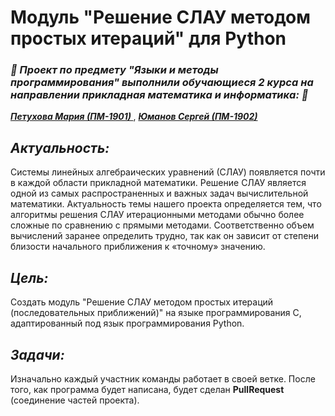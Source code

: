 # Модуль "Решение СЛАУ методом простых итераций" для Python
<h3> <i> 🐍 Проект по предмету "Языки и методы программирования" выполнили обучающиеся 2 курса на направлении прикладная математика и информатика: 🐍 </i> </h3>

<a href='https://github.com/Mahapeth'> <b> <i> Петухова Мария (ПМ-1901) </i> </b> </a>, <a href='https://github.com/YumanovS'> <b> <i> Юманов Сергей (ПМ-1902) </i> </b> </a>
<h2> <i> Актуальность: </i> </h2>
Системы линейных алгебраических уравнений (СЛАУ) появляется почти в каждой области прикладной математики. Решение СЛАУ является одной из самых распространенных и важных задач вычислительной математики. Актуальность темы нашего проекта определяется тем, что алгоритмы решения СЛАУ итерационными методами обычно более сложные по сравнению с прямыми методами. Соответственно объем вычислений заранее определить трудно, так как он зависит от степени близости начального приближения к «точному» значению.
<h2> <i> Цель: </i> </h2>
Создать модуль "Решение СЛАУ методом простых итераций (последовательных приближений)" на языке программирования С, адаптированный под язык программирования Python.
<h2> <i> Задачи: </i> </h2>

Изначально каждый участник команды работает в своей ветке. После того, как программа будет написана, будет сделан **PullRequest** (соединение частей проекта).

